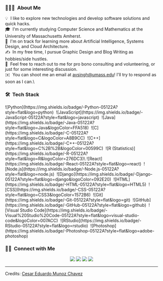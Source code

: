 
<!-- ## 👋 &nbsp;Hey there! I'm Cesar Eduardo-->

### 👨🏻‍💻 &nbsp;About Me

💡 &nbsp;I like to explore new technologies and develop software solutions and quick hacks.\
🎓 &nbsp;I'm currently studying Computer Science and Mathematics at the University of Massachusetts Amherst.\
🌱 &nbsp;I'm on track for learning more about Artificial Intelligence, Systems Design, and Cloud Architecture.\
✍️ &nbsp;In my free time, I pursue Graphic Design and Blog Writing as hobbies/side hustles.\
💬 &nbsp;Feel free to reach out to me for pro bono consulting and volunteering, or just for some interesting discussion.\
✉️ &nbsp;You can shoot me an email at avsingh@umass.edu! I'll try to respond as soon as I can.\

### 🛠 &nbsp;Tech Stack

<div>
  ![Python](https://img.shields.io/badge/-Python-05122A?style=flat&logo=python)&nbsp;
  ![JavaScript](https://img.shields.io/badge/-JavaScript-05122A?style=flat&logo=javascript)&nbsp;
  ![Java](https://img.shields.io/badge/-Java-05122A?style=flat&logo=Java&logoColor=FFA518)&nbsp;
  ![C](https://img.shields.io/badge/-C-05122A?style=flat&logo=C&logoColor=A8B9CC)&nbsp;
  ![C++](https://img.shields.io/badge/-C++-05122A?style=flat&logo=C%2B%2B&logoColor=00599C)&nbsp;
  ![R (Statistics)](https://img.shields.io/badge/-R-05122A?style=flat&logo=R&logoColor=276DC3)\
  ![React](https://img.shields.io/badge/-React-05122A?style=flat&logo=react)&nbsp;
  ![Node.js](https://img.shields.io/badge/-Node.js-05122A?style=flat&logo=node.js)&nbsp;
  ![Django](https://img.shields.io/badge/-Django-05122A?style=flat&logo=django&logoColor=092E20)&nbsp;
  ![HTML](https://img.shields.io/badge/-HTML-05122A?style=flat&logo=HTML5)&nbsp;
  ![CSS](https://img.shields.io/badge/-CSS-05122A?style=flat&logo=CSS3&logoColor=1572B6)&nbsp;
  ![Git](https://img.shields.io/badge/-Git-05122A?style=flat&logo=git)&nbsp;
  ![GitHub](https://img.shields.io/badge/-GitHub-05122A?style=flat&logo=github)&nbsp;
  ![Visual Studio Code](https://img.shields.io/badge/-Visual%20Studio%20Code-05122A?style=flat&logo=visual-studio-code&logoColor=007ACC)&nbsp;
  ![RStudio](https://img.shields.io/badge/-RStudio-05122A?style=flat&logo=rstudio)&nbsp;
  ![Photoshop](https://img.shields.io/badge/-Photoshop-05122A?style=flat&logo=adobe-photoshop)&nbsp;
</div>


### 🤝🏻 &nbsp;Connect with Me

<p align="center">
<a href="https://linkedin.com/in/AVS1508"><img src="https://img.shields.io/badge/-Aditya%20Vikram%20Singh-0077B5?style=flat&logo=Linkedin&logoColor=white"/></a>
<a href="mailto:cesareduardomucha@hotmail.com"><img src="https://img.shields.io/badge/-avsingh@umass.edu-D14836?style=flat&logo=Gmail&logoColor=white"/></a>
<a href="https://instagram.com/adityavs_"><img src="https://img.shields.io/badge/-@adityavs__-E4405F?style=flat&logo=Instagram&logoColor=white"/></a>
<a href="https://facebook.com/AVS1508"><img src="https://img.shields.io/badge/-@AVS1508-1877F2?style=flat&logo=Facebook&logoColor=white"/></a>
</p>

-----
Credits: [Cesar Eduardo Munoz Chavez](https://github.com/DreamnovaCesar)


